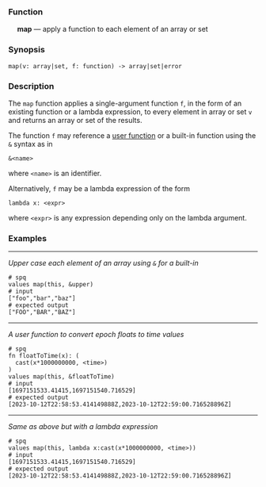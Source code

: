 ### Function

&emsp; **map** &mdash; apply a function to each element of an array or set

### Synopsis

```
map(v: array|set, f: function) -> array|set|error
```

### Description

The `map` function applies a single-argument function `f`,
in the form of an existing function or a lambda expression,
to every element in array or set `v` and
returns an array or set of the results.

The function `f` may reference a [user function](../../statements.md#func-statements) or a built-in function using the `&` syntax as in
```
&<name>
```
where `<name>` is an identifier.

Alternatively, `f` may be a lambda expression of the form
```
lambda x: <expr>
```
where `<expr>` is any expression depending only on the lambda argument.

### Examples

---

_Upper case each element of an array using `&` for a built-in_
```mdtest-spq
# spq
values map(this, &upper)
# input
["foo","bar","baz"]
# expected output
["FOO","BAR","BAZ"]
```

---

_A user function to convert epoch floats to time values_
```mdtest-spq {data-layout="stacked"}
# spq
fn floatToTime(x): (
  cast(x*1000000000, <time>)
)
values map(this, &floatToTime)
# input
[1697151533.41415,1697151540.716529]
# expected output
[2023-10-12T22:58:53.414149888Z,2023-10-12T22:59:00.716528896Z]
```

---
_Same as above but with a lambda expression_

```mdtest-spq {data-layout="stacked"}
# spq
values map(this, lambda x:cast(x*1000000000, <time>))
# input
[1697151533.41415,1697151540.716529]
# expected output
[2023-10-12T22:58:53.414149888Z,2023-10-12T22:59:00.716528896Z]
```
